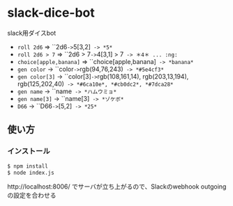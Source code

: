 # slack-dice-bot

slack用ダイスbot

- `roll 2d6` => ``2d6` -> `5[3,2]` -> *5*`
- `roll 2d6 > 7` => ``2d6 > 7` -> `4[3,1] > 7` -> ＊4＊ ... :ng:`
- `choice[apple,banana]` => ``choice[apple,banana]` -> *banana*`
- `gen color` -> ``color` -> `rgb(94,76,243)` -> *#5e4cf3*`
- `gen color[3]` -> ``color[3]` -> `rgb(108,161,14), rgb(203,13,194), rgb(125,202,40)` -> *#6ca10e*, *#cb0dc2*, *#7dca28*`
- `gen name` -> ``name` -> *ハムウミョ*`
- `gen name[3]` -> ``name[3]` -> *ゾケボ*`
- `D66` -> ``D66` -> `[5,2]` -> *25*`

## 使い方
### インストール

```sh
$ npm install
$ node index.js
```

http://localhost:8006/ でサーバが立ち上がるので、Slackのwebhook outgoingの設定を合わせる
